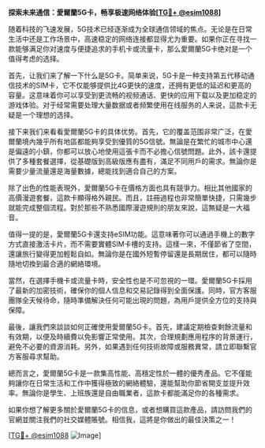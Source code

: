 **探索未来通信：愛爾蘭5G卡，畅享极速网络体验[[TG💪+ @esim1088](https://t.me/s/esim1088)]**

随着科技的飞速发展，5G技术已经逐渐成为全球通信领域的焦点。无论是在日常生活中还是工作场景中，高速稳定的网络连接都显得尤为重要。如果你正在寻找一款能够满足你对速度与便捷追求的手机卡或流量卡，那么愛爾蘭5G卡绝对是一个值得考虑的选择。

首先，让我们来了解一下什么是5G卡。简单来说，5G卡是一种支持第五代移动通信技术的SIM卡，它不仅能够提供比4G更快的速度，还拥有更低的延迟和更高的容量。这意味着你可以享受到更流畅的视频通话、更快的应用下载以及更加稳定的游戏体验。对于经常需要处理大量数据或者频繁使用在线服务的人来说，這款卡无疑是一个理想的选择。

接下来我们来看看愛爾蘭5G卡的具体优势。首先，它的覆盖范围非常广泛，在愛爾蘭境內幾乎所有地區都能夠享受到優質的5G信號。無論是在繁忙的城市中心還是偏遠的小鎮，你都可以放心地使用這張卡而不必擔心信號問題。此外，該卡還提供了多種套餐選擇，從基礎版到高級版應有盡有，滿足不同用戶的需求。無論你是需要少量流量還是海量數據，總能找到適合自己的方案。

除了出色的性能表現外，愛爾蘭5G卡在價格方面也具有競爭力。相比其他國家的高價漫遊套餐，這款卡顯得格外親民。而且，註冊過程也非常簡單快捷，只需幾步就能完成整個流程。對於那些不熟悉國際漫遊規則的朋友來說，這無疑是一大福音。

值得一提的是，愛爾蘭5G卡還支持eSIM功能。這意味著你可以通過手機上的數字方式直接激活卡片，而不需要實體SIM卡槽的支持。這樣一來，不僅節省了空間，還讓旅行變得更加輕鬆自如。無論你是在國外短暫停留還是長期居住，都可以隨時隨地切換到最合適的網絡環境。

當然，在選擇手機卡或流量卡時，安全性也是不可忽視的一環。愛爾蘭5G卡採用了最新的加密技術，確保你的個人信息和交易記錄得到全面保護。同時，官方客服團隊全天候待命，隨時準備解決任何可能出現的問題，為用戶提供全方位的支持與保障。

最後，讓我們來談談如何正確使用愛爾蘭5G卡。首先，建議定期檢查剩餘流量和有效期，以便及時續費以免影響正常使用。其次，合理規劃應用程序的背景運行，避免不必要的資源消耗。另外，如果遇到任何技術故障或服務異常，請立即聯繫官方客服尋求幫助。

總而言之，愛爾蘭5G卡是一款集高性能、高穩定性於一體的優秀產品。它不僅能夠讓你在日常生活和工作中獲得極致的網絡體驗，還能幫助你節省開支並提升效率。無論你是學生、上班族還是自由職業者，這款卡都能滿足你的各種需求。

如果你想了解更多關於愛爾蘭5G卡的信息，或者想購買這款產品，請訪問我們的官網並關注我們的社交媒體賬號。相信我，這將是你做出的最佳決策之一！

[[TG💪+ @esim1088](https://t.me/s/esim1088) ![Image](https://i.postimg.cc/4NQfJmqS/Snipaste-2025-05-13-00-14-12.png)]